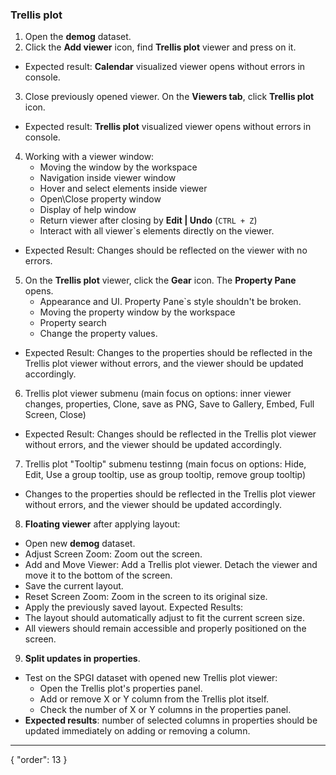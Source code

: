 ### Trellis plot

1. Open the **demog** dataset.
2. Click the **Add viewer** icon, find **Trellis plot** viewer and press on it. 
* Expected result: **Calendar** visualized viewer opens without errors in console. 
3. Close previously opened viewer. On the **Viewers tab**, click **Trellis plot** icon. 
* Expected result: **Trellis plot** visualized viewer opens without errors in console. 

4. Working with a viewer window:
    * Moving the window by the workspace
    * Navigation inside viewer window
    * Hover and select elements inside viewer
    * Open\Close property window
    * Display of help window
    * Return viewer after closing by **Edit | Undo** (```CTRL + Z```)
    * Interact with all viewer`s elements directly on the viewer.
* Expected Result: Changes should be reflected on the viewer with no errors. 

5. On the **Trellis plot** viewer, click the **Gear** icon. The **Property Pane** opens. 
    * Appearance and UI. Property Pane`s style shouldn't be broken.
    * Moving the property window by the workspace
    * Property search
    * Change the property values. 
* Expected Result: Changes to the properties should be reflected in the Trellis plot viewer without errors, and the viewer should be updated accordingly.

6. Trellis plot viewer submenu (main focus on options: inner viewer changes, properties, Clone, save as PNG, Save to Gallery, Embed, Full Screen, Close)
* Expected Result: Changes should be reflected in the Trellis plot viewer without errors, and the viewer should be updated accordingly.

7. Trellis plot "Tooltip" submenu testinng (main focus on options: Hide, Edit, Use a group tooltip, use as group tooltip, remove group tooltip)
* Changes to the properties should be reflected in the Trellis plot viewer without errors, and the viewer should be updated accordingly. 

8. **Floating viewer** after applying layout:
  * Open new **demog** dataset.
  * Adjust Screen Zoom: Zoom out the screen.
  * Add and Move Viewer: Add a Trellis plot viewer. Detach the viewer and move it to the bottom of the screen.
  * Save the current layout.
  * Reset Screen Zoom: Zoom in the screen to its original size.
  * Apply the previously saved layout.
Expected Results:
  * The layout should automatically adjust to fit the current screen size.
  * All viewers should remain accessible and properly positioned on the screen.

9. **Split updates in properties**. 
  * Test on the SPGI dataset with opened new Trellis plot viewer: 
    * Open the Trellis plot's properties panel.
    * Add or remove X or Y column from the  Trellis plot itself.
    * Check the number of X or Y columns in the properties panel.
  * **Expected results**: number of selected columns in properties should be updated immediately on adding or removing a column.
---
{
  "order": 13
}